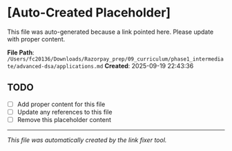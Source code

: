 # [Auto-Created Placeholder]

This file was auto-generated because a link pointed here.
Please update with proper content.

**File Path**: `/Users/fc20136/Downloads/Razorpay_prep/09_curriculum/phase1_intermediate/advanced-dsa/applications.md`
**Created**: 2025-09-19 22:43:36

## TODO
- [ ] Add proper content for this file
- [ ] Update any references to this file
- [ ] Remove this placeholder content

---
*This file was automatically created by the link fixer tool.*
